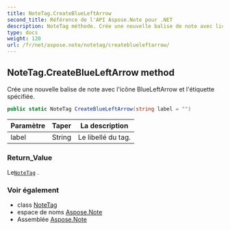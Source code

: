```yaml
---
title: NoteTag.CreateBlueLeftArrow
second_title: Référence de l'API Aspose.Note pour .NET
description: NoteTag méthode. Crée une nouvelle balise de note avec licône BlueLeftArrow et létiquette spécifiée.
type: docs
weight: 120
url: /fr/net/aspose.note/notetag/createblueleftarrow/
---
```

## NoteTag.CreateBlueLeftArrow method

Crée une nouvelle balise de note avec l'icône BlueLeftArrow et l'étiquette spécifiée.

```csharp
public static NoteTag CreateBlueLeftArrow(string label = "")
```

| Paramètre | Taper | La description |
| --- | --- | --- |
| label | String | Le libellé du tag. |

### Return_Value

Le[`NoteTag`](../) .

### Voir également

* class [NoteTag](../)
* espace de noms [Aspose.Note](../../notetag/)
* Assemblée [Aspose.Note](../../../)


